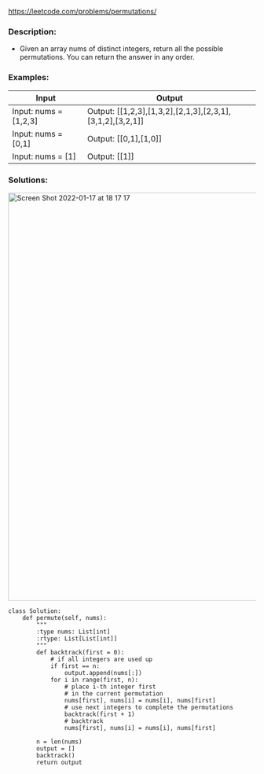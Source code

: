 https://leetcode.com/problems/permutations/



### Description:
- Given an array nums of distinct integers, return all the possible permutations. You can return the answer in any order.




### Examples:
|Input|Output|
|---|---|
|Input: nums = [1,2,3]|Output: [[1,2,3],[1,3,2],[2,1,3],[2,3,1],[3,1,2],[3,2,1]]|
|Input: nums = [0,1]|Output: [[0,1],[1,0]]|
|Input: nums = [1]|Output: [[1]]|



### Solutions:
<img width="831" alt="Screen Shot 2022-01-17 at 18 17 17" src="https://user-images.githubusercontent.com/49216429/149846695-ba6ed4b6-5594-43fc-aa2c-d066d8d4e14a.png">

```
class Solution:
    def permute(self, nums):
        """
        :type nums: List[int]
        :rtype: List[List[int]]
        """
        def backtrack(first = 0):
            # if all integers are used up
            if first == n:  
                output.append(nums[:])
            for i in range(first, n):
                # place i-th integer first 
                # in the current permutation
                nums[first], nums[i] = nums[i], nums[first]
                # use next integers to complete the permutations
                backtrack(first + 1)
                # backtrack
                nums[first], nums[i] = nums[i], nums[first]
        
        n = len(nums)
        output = []
        backtrack()
        return output
```
